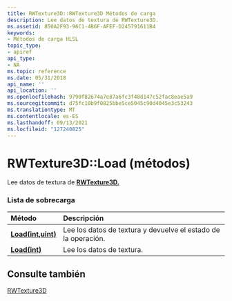 ```yaml
---
title: RWTexture3D::RWTexture3D Métodos de carga
description: Lee datos de textura de RWTexture3D.
ms.assetid: 850A2F93-96C1-4B6F-AFEF-D245791611B4
keywords:
- Métodos de carga HLSL
topic_type:
- apiref
api_type:
- NA
ms.topic: reference
ms.date: 05/31/2018
api_name: ''
api_location: ''
ms.openlocfilehash: 9790f82674a7e87a6fc3f48d147c52fac8eae5a9
ms.sourcegitcommit: d75fc10b9f0825bbe5ce5045c90d4045e3c53243
ms.translationtype: MT
ms.contentlocale: es-ES
ms.lasthandoff: 09/13/2021
ms.locfileid: "127240825"
---
```

# <a name="rwtexture3dload-methods"></a>RWTexture3D::Load (métodos)

Lee datos de textura de [**RWTexture3D.**](sm5-object-rwtexture3d.md)

### <a name="overload-list"></a>Lista de sobrecarga



| Método                                                 | Descripción                                                           |
|:-------------------------------------------------------|:----------------------------------------------------------------------|
| [**Load(int,uint)**](rwtexture3d-load-float-uint-.md) | Lee los datos de textura y devuelve el estado de la operación.<br/> |
| [**Load(int)**](rwtexture3d-load-float-.md)           | Lee los datos de textura.<br/>                                        |



## <a name="see-also"></a>Consulte también

<dl> <dt>

[RWTexture3D](sm5-object-rwtexture3d.md)
</dt> </dl>

 

 





